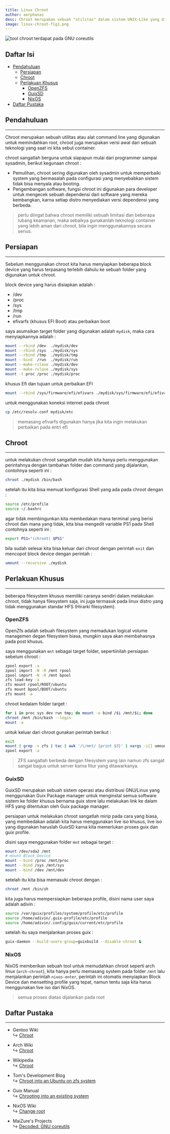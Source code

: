 ```yaml
---
title: Linux Chroot
author: aerphanas
desc: Chroot merupakan sebuah "utilitas" dalam sistem UNIX-Like yang digunakan untuk mengubah direktori menjadi direktori root.
image: linux-chroot-fig1.png
---
```


![tool chroot terdapat pada GNU coreutils](/images/linux-chroot-fig1.png "tool chroot terdapat pada GNU coreutils")

## Daftar Isi

- [Pendahuluan](#pendahuluan)
  - [Persiapan](#persiapan)
  - [Chroot](#chroot)
  - [Perlakuan Khusus](#perlakuan-khusus)
    - [OpenZFS](#openzfs)
    - [GuixSD](#guixsd)
    - [NixOS](#nixos)
- [Daftar Pustaka](#daftar-pustaka)

## Pendahuluan

---

Chroot merupakan sebuah utilitas atau alat command line yang digunakan untuk memindahkan root, chroot juga merupakan versi awal dari sebuah teknologi yang saat ini kita sebut container.

chroot sangatlah berguna untuk siapapun mulai dari programmer sampai sysadmin, berikut kegunaan chroot :

- Pemulihan, chroot sering digunakan oleh sysadmin untuk memperbaiki system yang bermasalah pada configurasi yang menyebabkan sistem tidak bisa menyala atau booting.
- Pengembangan software, fungsi chroot ini digunakan para developer untuk mengecek sebuah dependensi dari software yang mereka kembangkan, karna setiap distro menyediakan versi dependensi yang berbeda.

> perlu diingat bahwa chroot memiliki sebuah limitasi dan beberapa lubang keamanan, maka sebaikya gunakanlah teknologi container yang lebih aman dari chroot, bila ingin menggunakannya secara serius.

## Persiapan

---

Sebelum menggunakan chroot kita harus menyiapkan beberapa block device yang harus terpasang terlebih dahulu ke sebuah folder yang digunakan untuk chroot.

block device yang harus disiapkan adalah :

- /dev
- /proc
- /sys
- /tmp
- /run
- efivarfs (khusus EFI Boot) atau perbaikan boot

saya asumsikan target folder yang digunakan adalah ```mydisk```, maka cara menyiapkannya adalah :

```sh
mount --rbind /dev  ./mydisk/dev
mount --rbind /sys  ./mydisk/sys
mount --rbind /tmp  ./mydisk/tmp
mount --bind  /run  ./mydisk/run 
mount --make-rslave ./mydisk/dev
mount --make-rslave ./mydisk/sys
mount -t proc /proc ./mydisk/proc
```

khusus Efi dan tujuan untuk perbaikan EFI

```sh
mount --rbind /sys/firmware/efi/efivars ./mydisk/sys/firmware/efi/efivars/
```

untuk menggunakan koneksi internet pada chroot

```sh
cp /etc/resolv.conf mydisk/etc
```

> memasang efivarfs digunakan hanya jika kita ingin melakukan perbaikan pada entri efi

## Chroot

---

untuk melakukan chroot sangatlah mudah kita hanya perlu menggunakan perintahnya dengan tambahan folder dan command yang dijalankan, contohnya seperti ini :

```sh
chroot ./mydisk /bin/bash
```

setelah itu kita bisa memuat konfigurasi Shell yang ada pada chroot dengan :

```sh
source /etc/profile
source ~/.bashrc
```

agar tidak membingunkan kita membedakan mana terminal yang berisi chroot dan mana yang tidak, kita bisa mengedit variable PS1 pada Shell contohnya seperti ini :

```sh
export PS1="(chroot) $PS1"
```

bila sudah selesai kita bisa keluar dari chroot dengan perintah ```exit``` dan mencopot block device dengan perintah :

```sh
umount --recursive ./mydisk
```

## Perlakuan Khusus

---

beberapa filesystem khusus memiliki caranya sendiri dalam melakukan chroot, tidak hanya filesystem saja, ini juga termasuk pada linux distro yang tidak menggunakan standar HFS (Hirarki filesystem).

### OpenZFS

OpenZfs adalah sebuah filesystem yang memadukan logical volume managemen degan filesystem biasa, mungkin saya akan membahasnya pada post khusus.

saya menggunakan ```mnt``` sebagai target folder, sepertiinilah persiapan sebelum chroot :

```sh
zpool export -a
zpool import -N -R /mnt rpool
zpool import -N -R /mnt bpool
zfs load-key -a
zfs mount rpool/ROOT/ubuntu
zfs mount bpool/BOOT/ubuntu
zfs mount -a
```

chroot kedalam folder target :

```sh
for i in proc sys dev run tmp; do mount -o bind /$i /mnt/$i; done
chroot /mnt /bin/bash --login
mount -a

```

untuk keluar dari chroot gunakan perintah berikut :

```sh
exit
mount | grep -v zfs | tac | awk '/\/mnt/ {print $3}' | xargs -i{} umount -lf {}
zpool export -a
```

> ZFS sangatlah berbeda dengan filesystem yang lain namun zfs sangat sangat bagus untuk server karna fitur yang ditawarkanya.

### GuixSD

GuixSD merupakan sebuah sistem operasi atau distribusi GNU/Linux yang menggunakan Guix Package manager untuk menginstal semua software sistem ke folder khusus bernama guix store lalu melakukan link ke dalam HFS yang ditentukan oleh Guix package manager.

persiapan untuk melakukan chroot sangatlah mirip pada cara yang biasa, yang membedakan adalah kita harus menggunakan live iso khusus, live iso yang digunakan haruslah GuixSD karna kita memerlukan proses guix dan guix profile.

disini saya menggunakan folder ```mnt``` sebagai target :

```sh
mount /dev/sda2 /mnt
# mount Block Device
mount --bind /proc /mnt/proc
mount --bind /sys /mnt/sys
mount --bind /dev /mnt/dev
```

setelah itu kita bisa memasuki chroot dengan :

```sh
chroot /mnt /bin/sh
```

kita juga harus mempersiapkan beberapa profile, disini nama user saya adalah adivin :

```sh
source /var/guix/profiles/system/profile/etc/profile
source /home/adivin/.guix-profile/etc/profile
source /home/adivin/.config/guix/current/etc/profile
```

setelah itu saya menjalankan proses guix :

```sh
guix-daemon --build-users-group=guixbuild --disable-chroot &
```

### NixOS

NixOS memberikan sebuah tool untuk memudahkan chroot seperti arch linux (```arch-chroot```), kita hanya perlu memasang system pada folder ```/mnt``` lalu menjalankan perintah ```nixos-enter```, perintah ini otomatis menyiapkan Block Device dan mensetting profile yang tepat, namun tentu saja kita harus menggunakan live iso dari NixOS.

> semua proses diatas dijalankan pada root

## Daftar Pustaka

---

- Gentoo Wiki  
↪ [Chroot](https://wiki.gentoo.org/wiki/Chroot)  

- Arch Wiki  
↪ [Chroot](https://wiki.archlinux.org/title/chroot)  

- Wikipedia  
↪ [Chroot](https://en.wikipedia.org/wiki/Chroot)  

- Tom's Development Blog  
↪ [Chroot into an Ubuntu on zfs system](https://tpmullan.com/2021/10/27/chroot-into-an-ubuntu-on-zfs-system/)  

- Guix Manual  
↪ [Chrooting into an existing system](https://guix.gnu.org/en/manual/devel/en/guix.html#Chrooting-into-an-existing-system)  

- NixOS Wiki  
↪ [Change root](https://nixos.wiki/wiki/Change_root)  

- MaiZure's Projects  
↪ [Decoded: GNU coreutils](https://www.maizure.org/projects/decoded-gnu-coreutils/)  
